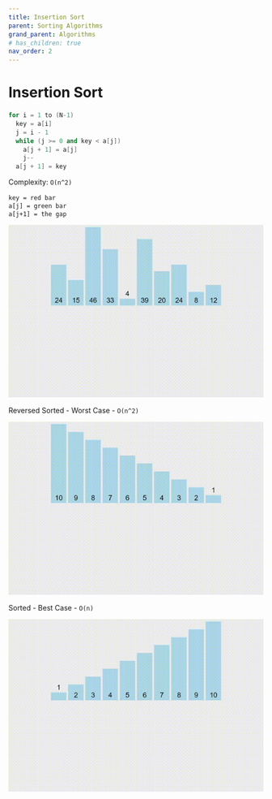 ```yaml
---
title: Insertion Sort
parent: Sorting Algorithms
grand_parent: Algorithms
# has_children: true
nav_order: 2
---
```


# Insertion Sort

``` cpp
for i = 1 to (N-1)
  key = a[i]
  j = i - 1
  while (j >= 0 and key < a[j])
    a[j + 1] = a[j]
    j--
  a[j + 1] = key
```

Complexity: `O(n^2)`

```
key = red bar
a[j] = green bar
a[j+1] = the gap
```

![](assets/Insertion.gif)

Reversed Sorted - Worst Case - `O(n^2)`

![](assets/Insertion1.gif)

Sorted - Best Case - `O(n)`

![](assets/Insertion2.gif)